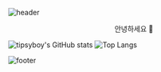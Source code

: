 ![header](https://capsule-render.vercel.app/api?type=waving&color=5BC1DD&height=250&section=header&text=tipsyboy&fontSize=75&fontColor=1B1B22)

<p align="center">
안녕하세요 👋 <br>
</p> 

![tipsyboy's GitHub stats](https://github-readme-stats.vercel.app/api?username=tipsyboy&show_icons=true&theme=darcula)
![Top Langs](https://github-readme-stats.vercel.app/api/top-langs/?username=tipsyboy&layout=compact&show_icons=true&theme=darcula)


![footer](https://capsule-render.vercel.app/api?section=footer&color=5BC1DD)
